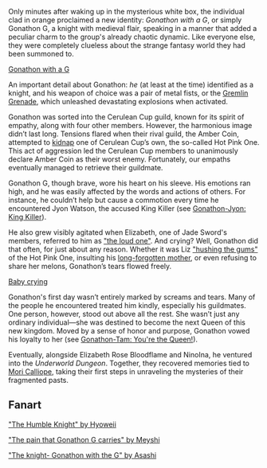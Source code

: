 <!-- title: Gonathon G -->
<!-- status: Alive -->

Only minutes after waking up in the mysterious white box, the individual clad in orange proclaimed a new identity: _Gonathon with a G_, or simply Gonathon G, a knight with medieval flair, speaking in a manner that added a peculiar charm to the group's already chaotic dynamic. Like everyone else, they were completely clueless about the strange fantasy world they had been summoned to.

[Gonathon with a G](#embed:https://www.youtube.com/live/y9KKa_k2VTU?si=wZsW1DBJimIdz-06&t=607)

An important detail about Gonathon: _he_ (at least at the time) identified as a knight, and his weapon of choice was a pair of metal fists, or the [Gremlin Grenade](https://www.youtube.com/live/y9KKa_k2VTU?feature=shared&t=3085), which unleashed devastating explosions when activated.

Gonathon was sorted into the Cerulean Cup guild, known for its spirit of empathy, along with four other members. However, the harmonious image didn’t last long. Tensions flared when their rival guild, the Amber Coin, attempted to [kidnap](https://www.youtube.com/live/y9KKa_k2VTU?si=xE2vDkSE0e1yKT_w&t=5565) one of Cerulean Cup’s own, the so-called Hot Pink One. This act of aggression led the Cerulean Cup members to unanimously declare Amber Coin as their worst enemy. Fortunately, our empaths eventually managed to retrieve their guildmate.

Gonathon G, though brave, wore his heart on his sleeve. His emotions ran high, and he was easily affected by the words and actions of others. For instance, he couldn’t help but cause a commotion every time he encountered Jyon Watson, the accused King Killer (see [Gonathon-Jyon: King Killer](#edge:gigi-ame)).

He also grew visibly agitated when Elizabeth, one of Jade Sword's members, referred to him as ["the loud one"](https://www.youtube.com/live/y9KKa_k2VTU?si=xoXIP9Ni9qdFv1mJ&t=9070). And crying? Well, Gonathon did that often, for just about any reason. Whether it was Liz ["hushing the gums"](https://www.youtube.com/live/y9KKa_k2VTU?si=uOA9eA5-H_wGz8oT&t=7910) of the Hot Pink One, insulting his [long-forgotten mother](https://www.youtube.com/live/y9KKa_k2VTU?si=m_ePVuEIKMxJr459&t=6031), or even refusing to share her melons, Gonathon’s tears flowed freely.

[Baby crying](#embed:https://www.youtube.com/live/y9KKa_k2VTU?si=XQ3I0HtnRB2G2yhn&t=9151)

Gonathon's first day wasn’t entirely marked by screams and tears. Many of the people he encountered treated him kindly, especially his guildmates. One person, however, stood out above all the rest. She wasn’t just any ordinary individual—she was destined to become the next Queen of this new kingdom. Moved by a sense of honor and purpose, Gonathon vowed his loyalty to her (see [Gonathon-Tam: You're the Queen!](#edge:gigi-kronii)).

Eventually, alongside Elizabeth Rose Bloodflame and NinoIna, he ventured into the _Underworld Dungeon_. Together, they recovered memories tied to [Mori Calliope](https://www.youtube.com/live/y9KKa_k2VTU?feature=shared&t=12343), taking their first steps in unraveling the mysteries of their fragmented pasts.

## Fanart

["The Humble Knight" by Hyoweii](https://x.com/weiiyxn/status/1902360036522991650)

["The pain that Gonathon G carries" by Meyshi](https://x.com/Meyshi29/status/1833782799490601208)

["The knight- Gonathon with the G" by Asashi](https://x.com/illust_asashi/status/1832805341958213738)
